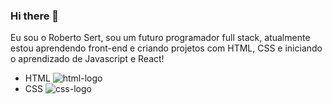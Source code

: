### Hi there 👋

Eu sou o Roberto Sert, sou um futuro programador full stack, atualmente estou aprendendo front-end e criando projetos com HTML, CSS e iniciando o aprendizado de Javascript e React!

- HTML <img src="https://img.shields.io/badge/HTML5-E34F26?style=for-the-badge&logo=html5&logoColor=white" alt="html-logo" />
- CSS <img src="https://img.shields.io/badge/CSS-239120?&style=for-the-badge&logo=css3&logoColor=white" alt="css-logo" />


